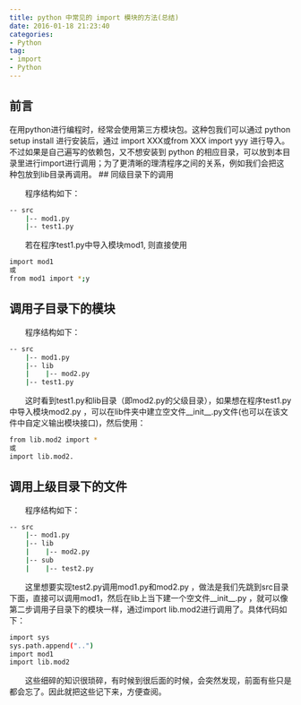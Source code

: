 ```yaml
---
title: python 中常见的 import 模块的方法(总结)
date: 2016-01-18 21:23:40
categories:
- Python
tag:
- import
- Python
---
```

<h2 id="intro">前言</h2>在用python进行编程时，经常会使用第三方模块包。这种包我们可以通过 python setup install  进行安装后，通过 import XXX或from XXX import yyy 进行导入。不过如果是自己遍写的依赖包，又不想安装到 python 的相应目录，可以放到本目录里进行import进行调用；为了更清晰的理清程序之间的关系，例如我们会把这种包放到lib目录再调用。
<!-- more -->
##  同级目录下的调用

　　程序结构如下：

``` bash
-- src
    |-- mod1.py
    |-- test1.py
```
　　若在程序test1.py中导入模块mod1, 则直接使用

``` bash
import mod1
或
from mod1 import *;y
```

##  调用子目录下的模块

　　程序结构如下：

``` bash
-- src
    |-- mod1.py
    |-- lib
    |    |-- mod2.py
    |-- test1.py
```
　　这时看到test1.py和lib目录（即mod2.py的父级目录），如果想在程序test1.py中导入模块mod2.py ，可以在lib件夹中建立空文件__init__.py文件(也可以在该文件中自定义输出模块接口)，然后使用：

``` bash
from lib.mod2 import *
或
import lib.mod2.
```

## 调用上级目录下的文件
　　程序结构如下：

``` bash
-- src
    |-- mod1.py
    |-- lib
    |    |-- mod2.py
    |-- sub
    |    |-- test2.py
```
　　这里想要实现test2.py调用mod1.py和mod2.py ，做法是我们先跳到src目录下面，直接可以调用mod1，然后在lib上当下建一个空文件__init__.py ，就可以像第二步调用子目录下的模块一样，通过import lib.mod2进行调用了。具体代码如下：

``` bash
import sys
sys.path.append("..")
import mod1
import lib.mod2
```
　　这些细碎的知识很琐碎，有时候到很后面的时候，会突然发现，前面有些只是都会忘了。因此就把这些记下来，方便查阅。
